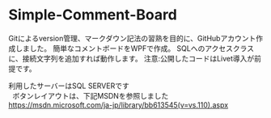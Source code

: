 # Simple-Comment-Board
Gitによるversion管理、マークダウン記法の習熟を目的に、GitHubアカウント作成しました。
簡単なコメントボードをWPFで作成。
SQLへのアクセスクラスに、接続文字列を追加すれば動作します。
注意:公開したコードはLivet導入が前提です。
  
利用したサーバーはSQL SERVERです  
  
ボタンレイアウトは、下記MSDNを参照しました  
https://msdn.microsoft.com/ja-jp/library/bb613545(v=vs.110).aspx
